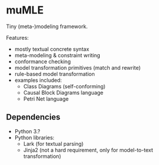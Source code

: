# muMLE

Tiny (meta-)modeling framework.

Features:

 * mostly textual concrete syntax
 * meta-modeling & constraint writing
 * conformance checking
 * model transformation primitives (match and rewrite)
 * rule-based model transformation
 * examples included:
    - Class Diagrams (self-conforming)
    - Causal Block Diagrams language
    - Petri Net language

## Dependencies

 * Python 3.?
 * Python libraries:
    - Lark (for textual parsing)
    - Jinja2 (not a hard requirement, only for model-to-text transformation)
